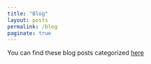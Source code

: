 ```yaml
---
title: "Blog"
layout: posts
permalink: /blog
paginate: true
---
```

You can find these blog posts categorized [here](/tags)
